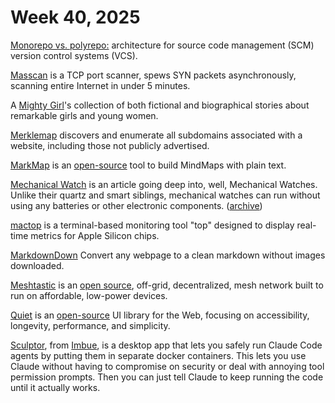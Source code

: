 # Week 40, 2025

[Monorepo vs. polyrepo:](https://github.com/joelparkerhenderson/monorepo-vs-polyrepo/) architecture for source code management (SCM) version control systems (VCS).

[Masscan](https://github.com/robertdavidgraham/masscan) is a TCP port scanner, spews SYN packets asynchronously, scanning entire Internet in under 5 minutes.

A [Mighty Girl](https://www.amightygirl.com/)'s collection of both fictional and biographical stories about remarkable girls and young women.

[Merklemap](https://www.merklemap.com) discovers and enumerate all subdomains associated with a website, including those not publicly advertised.

[MarkMap](https://markmap.js.org) is an [open-source](https://github.com/markmap/markmap) tool to build MindMaps with plain text.

[Mechanical Watch](https://ciechanow.ski/mechanical-watch/) is an article going deep into, well, Mechanical Watches. Unlike their quartz and smart siblings, mechanical watches can run without using any batteries or other electronic components. ([archive](https://archive.ph/sLzEh))

[mactop](https://github.com/context-labs/mactop) is a terminal-based monitoring tool "top" designed to display real-time metrics for Apple Silicon chips.

[MarkdownDown](https://markdowndown.vercel.app) Convert any webpage to a clean markdown without images downloaded.

[Meshtastic](https://meshtastic.org) is an [open source](https://github.com/meshtastic), off-grid, decentralized, mesh network built to run on affordable, low-power devices.

[Quiet](https://quietui.org) is an [open-source](https://github.com/quietui/quiet) UI library for the Web, focusing on accessibility, longevity, performance, and simplicity.

[Sculptor](https://imbue.com/sculptor/), from [Imbue](https://imbue.com), is a desktop app that lets you safely run Claude Code agents by putting them in separate docker containers. This lets you use Claude without having to compromise on security or deal with annoying tool permission prompts. Then you can just tell Claude to keep running the code until it actually works.